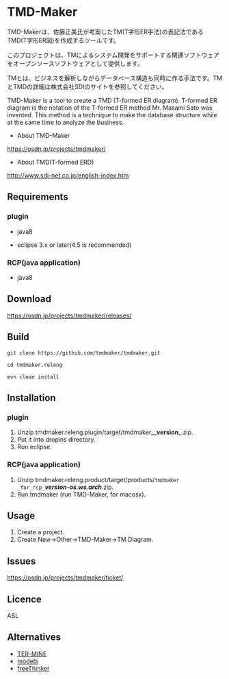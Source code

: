 # TMD-Maker

TMD-Makerは、佐藤正美氏が考案したTM(T字形ER手法)の表記法であるTMD(T字形ER図)を作成するツールです。

このプロジェクトは、TMによるシステム開発をサポートする関連ソフトウェアをオープンソースソフトウェアとして提供します。

TMとは、ビジネスを解析しながらデータベース構造も同時に作る手法です。TMとTMDの詳細は株式会社SDIのサイトを参照してください。

TMD-Maker is a tool to create a TMD (T-formed ER diagram).
T-formed ER diagram is the notation of the T-formed ER method Mr. Masami Sato was invented.
This method is a technique to make the database structure while at the same time to analyze the business.

- About TMD-Maker

 https://osdn.jp/projects/tmdmaker/

- About TMD(T-formed ERD)

 http://www.sdi-net.co.jp/english-index.htm

## Requirements

### plugin
- java8

- eclipse 3.x or later(4.5 is recommended)

### RCP(java application)
- java8

## Download
https://osdn.jp/projects/tmdmaker/releases/

## Build

```
git clone https://github.com/tmdmaker/tmdmaker.git

cd tmdmaker.releng

mvn clean install
```

## Installation
### plugin
1. Unzip tmdmaker.releng.plugin/target/tmdmaker__**version**_.zip.
1. Put it into dropins directory.
1. Run eclipse.

### RCP(java application)
1. Unzip  tmdmaker.releng.product/target/products/`tmdmaker _for_rcp_`_**version**_-_**os**_._**ws**_._**arch**_.zip.
1. Run tmdmaker (run TMD-Maker, for macosx).

## Usage
1. Create a project.
1. Create New->Other->TMD-Maker->TM Diagram.

## Issues
https://osdn.jp/projects/tmdmaker/ticket/

## Licence
ASL

## Alternatives
- [TER-MINE](https://www.its-inc.co.jp/products/index.html)
- [modebi](http://www.modebi.jp/)
- [freeThinker](http://members3.jcom.home.ne.jp/4054315601/tools.html)
